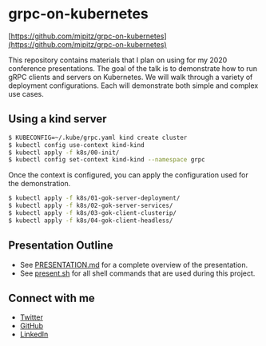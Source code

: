 # grpc-on-kubernetes

[https://github.com/mjpitz/grpc-on-kubernetes](https://github.com/mjpitz/grpc-on-kubernetes)

This repository contains materials that I plan on using for my 2020 conference presentations.
The goal of the talk is to demonstrate how to run gRPC clients and servers on Kubernetes.
We will walk through a variety of deployment configurations.
Each will demonstrate both simple and complex use cases.

## Using a kind server

```bash
$ KUBECONFIG=~/.kube/grpc.yaml kind create cluster
$ kubectl config use-context kind-kind
$ kubectl apply -f k8s/00-init/
$ kubectl config set-context kind-kind --namespace grpc
```

Once the context is configured, you can apply the configuration used for the demonstration.

```bash
$ kubectl apply -f k8s/01-gok-server-deployment/
$ kubectl apply -f k8s/02-gok-server-services/
$ kubectl apply -f k8s/03-gok-client-clusterip/
$ kubectl apply -f k8s/04-gok-client-headless/
```

## Presentation Outline

* See [PRESENTATION.md](PRESENTATION.md) for a complete overview of the presentation.
* See [present.sh](present.sh) for all shell commands that are used during this project.

## Connect with me

* [Twitter](https://twitter.com/_mjpitz_)
* [GitHub](https://github.com/mjpitz)
* [LinkedIn](https://www.linkedin.com/in/mjpitz/)
